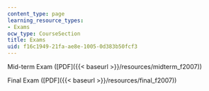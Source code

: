 ```yaml
---
content_type: page
learning_resource_types:
- Exams
ocw_type: CourseSection
title: Exams
uid: f16c1949-21fa-ae8e-1005-0d383b50fcf3
---
```


Mid-term Exam ([PDF]({{< baseurl >}}/resources/midterm_f2007))

Final Exam ([PDF]({{< baseurl >}}/resources/final_f2007))
